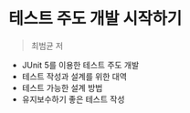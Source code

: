 # 테스트 주도 개발 시작하기
> 최범균 저
- JUnit 5를 이용한 테스트 주도 개발
- 테스트 작성과 설계를 위한 대역
- 테스트 가능한 설계 방법
- 유지보수하기 좋은 테스트 작성
